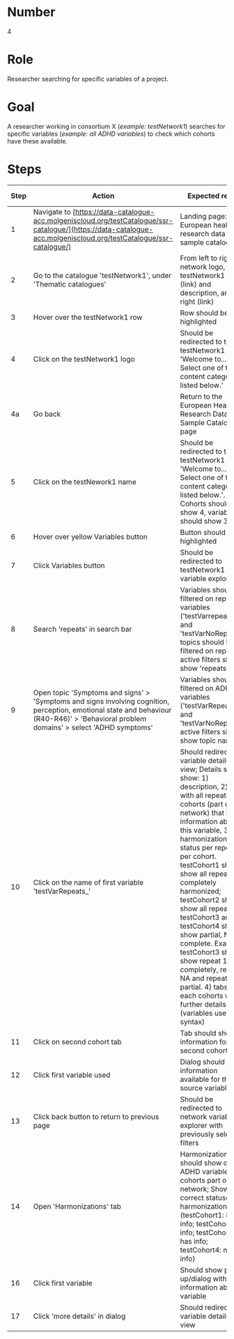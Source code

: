 # Number

4

# Role

Researcher searching for specific variables of a project.

# Goal

A researcher working in consortium X (*example: testNetwork1*) searches for specific variables (*example: all ADHD variables*) to check which cohorts have these available.

# Steps

| Step | Action | Expected result |  Playwright test |
| -----| -------| ----------------| -----------------| 
| 1 | Navigate to [https://data-catalogue-acc.molgeniscloud.org/testCatalogue/ssr-catalogue/](https://data-catalogue-acc.molgeniscloud.org/testCatalogue/ssr-catalogue/) | Landing page: European health research data and sample catalogue| | 
| 2 | Go to the catalogue 'testNetwork1', under 'Thematic catalogues' | From left to right the network logo, testNetwork1 name (link) and description, arrow right (link) | | 
| 3 | Hover over the testNetwork1 row | Row should be highlighted | | 
| 4 | Click on the testNetwork1 logo | Should be redirected to the testNetwork1 'Welcome to... Select one of the content categories listed below.' | | 
| 4a |  Go back | Return to the European Health Research Data and Sample Catalogue page
| 5 | Click on the testNework1 name | Should be redirected to the testNetwork1 'Welcome to... Select one of the content categories listed below.'. Cohorts should show 4, variables should show 3. | | 
| 6 | Hover over yellow Variables button | Button should be highlighted | | 
| 7 | Click Variables button | Should be redirected to testNetwork1 variable explorer | | 
| 8 | Search 'repeats' in search bar | Variables should be filtered on repeats variables ('testVarrepeats' and 'testVarNoRepeats'); topics should be filtered on repeats; active filters should show 'repeats'  | | 
| 9 | Open topic 'Symptoms and signs' > 'Symptoms and signs involving cognition, perception, emotional state and behaviour (R40-R46)' > 'Behavioral problem domains' > select 'ADHD symptoms' | Variables should be filtered on ADHD variables ('testVarRepeats_' and 'testVarNoRepeats'); active filters should show topic name| | 
| 10 | Click on the name of first variable 'testVarRepeats_' | Should redirect to variable detailed view; Details should show: 1) description, 2) table with all repeats and cohorts (part of the network) that have information about this variable, 3) harmonization status per repeat per cohort. testCohort1 should show all repeats completely harmonized; testCohort2 should show all repeats NA; testCohort3 and testCohort4 should show partial, NA and complete. Example: testCohort3 should show repeat 1 completely, repeat 3 NA and repeat 4 partial. 4) tabs for each cohorts with further details (variables used, syntax) | | 
| 11 | Click on second cohort tab | Tab should show information for second cohort | | 
| 12 | Click first variable used | Dialog should show information available for the source variable | | 
| 13 | Click back button to return to previous page | Should be redirected to network variable explorer with previously selected filters | | 
| 14 | Open 'Harmonizations' tab | Harmonizations tab should show only ADHD variables and cohorts part of the network; Show correct statuses for harmonization (testCohort1: has info; testCohort2: no info; testCohort3: has info; testCohort4: no info)| | 
| 16 | Click first variable | Should show pop up/dialog with information about variable | | 
| 17 | Click 'more details' in dialog| Should redirect variable detailed view | | 
